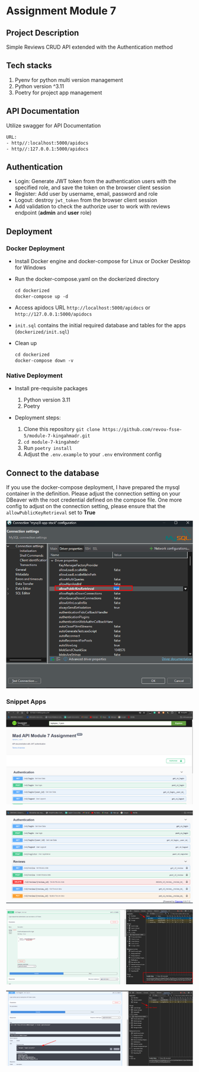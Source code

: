 # Assignment Module 7

## Project Description

Simple Reviews CRUD API extended with the Authentication method

## Tech stacks

1. Pyenv for python multi version management
2. Python version ^3.11
3. Poetry for project app management

## API Documentation
Utilize swagger for API Documentation
```
URL: 
- http//:localhost:5000/apidocs
- http//:127.0.0.1:5000/apidocs
```

## Authentication
- Login: Generate JWT token from the authentication users with the specified role, and save the token on the browser client session
- Register: Add user by username, email, password and role
- Logout: destroy `jwt_token` from the browser client session
- Add validation to check the authorize user to work with reviews endpoint (**admin** and **user** role)

## Deployment
### Docker Deployment
- Install Docker engine and docker-compose for Linux or Docker Desktop for Windows
- Run the docker-compose.yaml on the dockerized directory

    ```
    cd dockerized
    docker-compose up -d
    ```
- Access apidocs URL `http://localhost:5000/apidocs` or `http://127.0.0.1:5000/apidocs`

- `init.sql` contains the initial required database and tables for the apps (`dockerized/init.sql`)
- Clean up
    ```
    cd dockerized
    docker-compose down -v
    ```

### Native Deployment
- Install pre-requisite packages
    1. Python version 3.11
    2. Poetry

- Deployment steps:
    1. Clone this repository `git clone https://github.com/revou-fsse-5/module-7-kingahmadr.git`
    2. `cd module-7-kingahmdr`
    3. Run `poetry install`
    4. Adjust the `.env.example` to your `.env` environment config

## Connect to the database
If you use the docker-compose deployment, I have prepared the mysql container in the definition.
Please adjust the connection setting on your DBeaver with the root credential defined on the compsoe file.
One more config to adjust on the connection setting, please ensure that the `allowPublicKeyRetrieval` set to **True**

![Dbeaver connection config](ReadMe-img/dbeaver-config.png)


### Snippet Apps

![swagger1](ReadMe-img/swagger-module7-assignment.png)

![swagger2](ReadMe-img/swagger2-module7-assignment.png)

![swagger3](ReadMe-img/swagger3-module7-assignment.png)

![swagger4](ReadMe-img/swagger4-module7-assignment.png)













